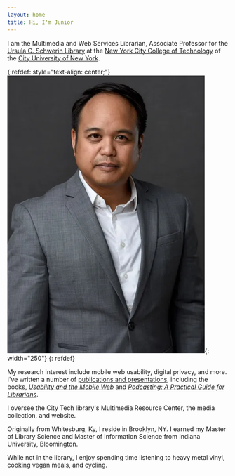 ```yaml
---
layout: home
title: Hi, I'm Junior
---
```


I am the Multimedia and Web Services Librarian, Associate Professor for the [Ursula C. Schwerin Library](https://library.citytech.cuny.edu) at the [New York City College of Technology](https://citytech.cuny.edu) of the [City University of New York](https://www.cuny.edu).

{:refdef: style="text-align: center;"}
![Photo by Al Vargas](/assets/junior_tidal.jpg "Photo by Al Vargas"){: width="250"}
{: refdef}

My research interest include mobile web usability, digital privacy, and more. I've written a number of [publications and presentations](cv.html), including the books, [*Usability and the Mobile Web*](http://www.worldcat.org/oclc/937668047) and [*Podcasting: A Practical Guide for Librarians*](http://www.worldcat.org/oclc/1259038141).

I oversee the City Tech library's Multimedia Resource Center, the media collection, and website. 

Originally from Whitesburg, Ky, I reside in Brooklyn, NY. I earned my Master of Library Science and Master of Information Science from Indiana University, Bloomington. 

While not in the library, I enjoy spending time listening to heavy metal vinyl, cooking vegan meals, and cycling. 

